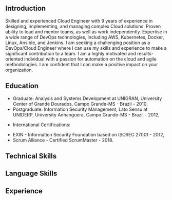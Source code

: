 ## Introduction

Skilled and experienced Cloud Engineer with 9 years of experience in designing, implementing, and managing complex Cloud solutions. Proven ability to lead and mentor teams, as well as work independently. Expertise in a wide range of DevOps technologies, including AWS, Kubernetes, Docker, Linux, Ansible, and Jenkins.
I am seeking a challenging position as a DevOps/Cloud Engineer where I can use my skills and experience to make a significant contribution to a team. I am a highly motivated and results-oriented individual with a passion for automation on the cloud and agile methodologies. I am confident that I can make a positive impact on your organization.

## Education
- Graduate: Analysis and Systems Development at UNIGRAN, University Center of Grande Dourados, Campo Grande-MS - Brazil - 2010,
- Postgraduate: Information Security Management, Lato Sensu at UNIDERP, University Anhanguera, Campo Grande-MS - Brazil - 2012,
* International Certifications:
- EXIN - Information Security Foundation based on ISO/IEC 27001 - 2012,
- Scrum Alliance - Certified ScrumMaster - 2018.

## Technical Skills

## Language Skills

## Experience
<!--
**AnselmoPfeifer/AnselmoPfeifer** is a ✨ _special_ ✨ repository because its `README.md` (this file) appears on your GitHub profile.

Here are some ideas to get you started:

- 🔭 I’m currently working on ...
- 🌱 I’m currently learning ...
- 👯 I’m looking to collaborate on ...
- 🤔 I’m looking for help with ...
- 💬 Ask me about ...
- 📫 How to reach me: ...
- 😄 Pronouns: ...
- ⚡ Fun fact: ...
-->
